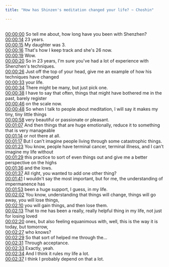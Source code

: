 ```yaml
---
title: "How has Shinzen's meditation changed your life? ~ Choshin"

---
```

<br>[00:00:00](https://www.youtube.com/watch?v=RbnnurtmQ2I&t=0)   So tell me about, how long have you been with Shenzhen? 
<br>[00:00:14](https://www.youtube.com/watch?v=RbnnurtmQ2I&t=14)   23 years. 
<br>[00:00:15](https://www.youtube.com/watch?v=RbnnurtmQ2I&t=15)   My daughter was 3. 
<br>[00:00:16](https://www.youtube.com/watch?v=RbnnurtmQ2I&t=16)   That's how I keep track and she's 26 now. 
<br>[00:00:19](https://www.youtube.com/watch?v=RbnnurtmQ2I&t=19)   Wow. 
<br>[00:00:20](https://www.youtube.com/watch?v=RbnnurtmQ2I&t=20)   So in 23 years, I'm sure you've had a lot of experience with Shenzhen's techniques. 
<br>[00:00:26](https://www.youtube.com/watch?v=RbnnurtmQ2I&t=26)   Just off the top of your head, give me an example of how his techniques have changed 
<br>[00:00:33](https://www.youtube.com/watch?v=RbnnurtmQ2I&t=33)   your life. 
<br>[00:00:34](https://www.youtube.com/watch?v=RbnnurtmQ2I&t=34)   There might be many, but just pick one. 
<br>[00:00:38](https://www.youtube.com/watch?v=RbnnurtmQ2I&t=38)   I have to say that often, things that might have bothered me in the past, barely register 
<br>[00:00:46](https://www.youtube.com/watch?v=RbnnurtmQ2I&t=46)   on the scale now. 
<br>[00:00:48](https://www.youtube.com/watch?v=RbnnurtmQ2I&t=48)   So when I talk to people about meditation, I will say it makes my tiny, tiny little things 
<br>[00:00:58](https://www.youtube.com/watch?v=RbnnurtmQ2I&t=58)   very beautiful or passionate or pleasant. 
<br>[00:01:07](https://www.youtube.com/watch?v=RbnnurtmQ2I&t=67)   And then things that are huge emotionally, reduce it to something that is very manageable 
<br>[00:01:14](https://www.youtube.com/watch?v=RbnnurtmQ2I&t=74)   or not there at all. 
<br>[00:01:17](https://www.youtube.com/watch?v=RbnnurtmQ2I&t=77)   But I can't imagine people living through some catastrophic things. 
<br>[00:01:23](https://www.youtube.com/watch?v=RbnnurtmQ2I&t=83)   You know, people have terminal cancer, terminal illness, and I can't imagine my life without 
<br>[00:01:29](https://www.youtube.com/watch?v=RbnnurtmQ2I&t=89)   this practice to sort of even things out and give me a better perspective on the highs 
<br>[00:01:36](https://www.youtube.com/watch?v=RbnnurtmQ2I&t=96)   and the lows. 
<br>[00:01:37](https://www.youtube.com/watch?v=RbnnurtmQ2I&t=97)   All right, you wanted to add one other thing? 
<br>[00:01:41](https://www.youtube.com/watch?v=RbnnurtmQ2I&t=101)   I wouldn't say the most important, but for me, the understanding of impermanence has 
<br>[00:01:53](https://www.youtube.com/watch?v=RbnnurtmQ2I&t=113)   been a huge support, I guess, in my life. 
<br>[00:02:02](https://www.youtube.com/watch?v=RbnnurtmQ2I&t=122)   You know, understanding that things will change, things will go away, you will lose things, 
<br>[00:02:10](https://www.youtube.com/watch?v=RbnnurtmQ2I&t=130)   you will gain things, and then lose them. 
<br>[00:02:13](https://www.youtube.com/watch?v=RbnnurtmQ2I&t=133)   That to me has been a really, really helpful thing in my life, not just for losing loved 
<br>[00:02:20](https://www.youtube.com/watch?v=RbnnurtmQ2I&t=140)   ones, but also feeling equanimous with, well, this is the way it is today, but tomorrow, 
<br>[00:02:27](https://www.youtube.com/watch?v=RbnnurtmQ2I&t=147)   who knows? 
<br>[00:02:29](https://www.youtube.com/watch?v=RbnnurtmQ2I&t=149)   So that sort of helped me through the... 
<br>[00:02:31](https://www.youtube.com/watch?v=RbnnurtmQ2I&t=151)   Through acceptance. 
<br>[00:02:33](https://www.youtube.com/watch?v=RbnnurtmQ2I&t=153)   Exactly, yeah. 
<br>[00:02:34](https://www.youtube.com/watch?v=RbnnurtmQ2I&t=154)   And I think it rules my life a lot. 
<br>[00:02:37](https://www.youtube.com/watch?v=RbnnurtmQ2I&t=157)   I think I probably depend on that a lot. 
<br>